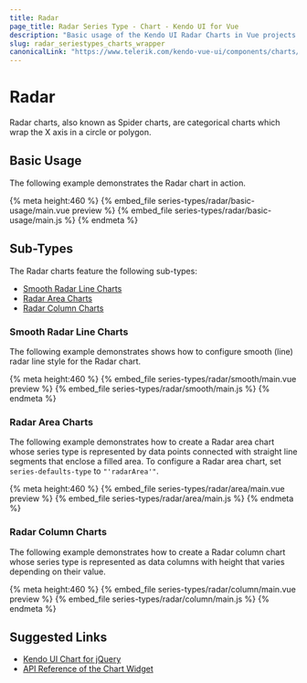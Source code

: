 ```yaml
---
title: Radar
page_title: Radar Series Type - Chart - Kendo UI for Vue
description: "Basic usage of the Kendo UI Radar Charts in Vue projects."
slug: radar_seriestypes_charts_wrapper
canonicalLink: "https://www.telerik.com/kendo-vue-ui/components/charts/radar/"
---
```


<div><WrapperBanner link="/kendo-vue-ui/components/charts/radar"></WrapperBanner></div>

# Radar

Radar charts, also known as Spider charts, are categorical charts which wrap the X axis in a circle or polygon.

## Basic Usage

The following example demonstrates the Radar chart in action.

{% meta height:460 %}
{% embed_file series-types/radar/basic-usage/main.vue preview %}
{% embed_file series-types/radar/basic-usage/main.js %}
{% endmeta %}

## Sub-Types

The Radar charts feature the following sub-types:

* [Smooth Radar Line Charts](#toc-smooth-radar-charts)
* [Radar Area Charts](#toc-area-radar-charts)
* [Radar Column Charts](#toc-column-radar-charts)

### Smooth Radar Line Charts

The following example demonstrates shows how to configure smooth (line) radar line style for the Radar chart.

{% meta height:460 %}
{% embed_file series-types/radar/smooth/main.vue preview %}
{% embed_file series-types/radar/smooth/main.js %}
{% endmeta %}

### Radar Area Charts

The following example demonstrates how to create a Radar area chart whose series type is represented by data points connected with straight line segments that enclose a filled area. To configure a Radar area chart, set `series-defaults-type` to `"'radarArea'"`.

{% meta height:460 %}
{% embed_file series-types/radar/area/main.vue preview %}
{% embed_file series-types/radar/area/main.js %}
{% endmeta %}

### Radar Column Charts

The following example demonstrates how to create a Radar column chart whose series type is represented as data columns with height that varies depending on their value.

{% meta height:460 %}
{% embed_file series-types/radar/column/main.vue preview %}
{% embed_file series-types/radar/column/main.js %}
{% endmeta %}

## Suggested Links

* [Kendo UI Chart for jQuery](https://docs.telerik.com/kendo-ui/controls/charts/overview)
* [API Reference of the Chart Widget](https://docs.telerik.com/kendo-ui/api/javascript/dataviz/ui/chart)
